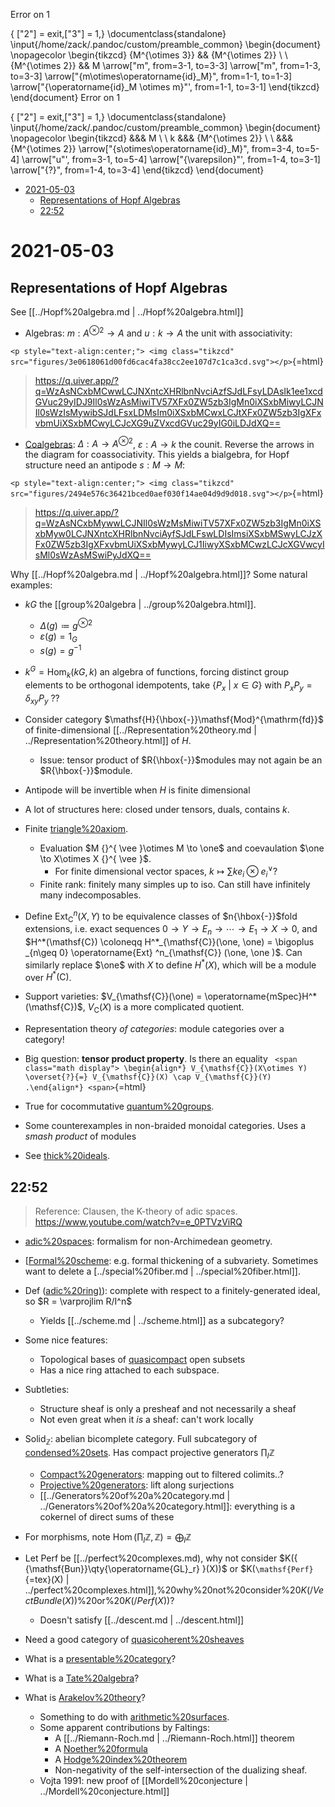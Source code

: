 Error on 1

{ ["2"] = exit,["3"] = 1,} 
\documentclass{standalone}
\input{/home/zack/.pandoc/custom/preamble_common}
\begin{document}
\nopagecolor
\begin{tikzcd}
    {M^{\otimes 3}} && {M^{\otimes 2}} \\
    \\
    {M^{\otimes 2}} && M
    \arrow["m", from=3-1, to=3-3]
    \arrow["m", from=1-3, to=3-3]
    \arrow["{m\otimes\operatorname{id}_M}", from=1-1, to=1-3]
    \arrow["{\operatorname{id}_M \otimes m}"', from=1-1, to=3-1]
\end{tikzcd}
\end{document}
Error on 1

{ ["2"] = exit,["3"] = 1,} 
\documentclass{standalone}
\input{/home/zack/.pandoc/custom/preamble_common}
\begin{document}
\nopagecolor
\begin{tikzcd}
    &&& M \\
    \\
    k &&& {M^{\otimes 2}} \\
    \\
    &&& {M^{\otimes 2}}
    \arrow["{s\otimes\operatorname{id}_M}", from=3-4, to=5-4]
    \arrow["u"', from=3-1, to=5-4]
    \arrow["{\varepsilon}"', from=1-4, to=3-1]
    \arrow["{?}", from=1-4, to=3-4]
\end{tikzcd}
\end{document}
-   [2021-05-03](#section)
    -   [Representations of Hopf Algebras](#representations-of-hopf-algebras)
    -   [22:52](#section-1)














2021-05-03
==========

Representations of Hopf Algebras
--------------------------------

See [[../Hopf%20algebra.md | ../Hopf%20algebra.html]]

-   Algebras: $m: A^{\otimes 2} \to A$ and $u:k\to A$ the unit with associativity:

`<p style="text-align:center;"> <img class="tikzcd" src="figures/3e0618061d00fd6cac4fa38cc2ee107d7c1ca3cd.svg"></p>`{=html}

> <https://q.uiver.app/?q=WzAsNCxbMCwwLCJNXntcXHRlbnNvciAzfSJdLFsyLDAsIk1ee1xcdGVuc29yIDJ9Il0sWzAsMiwiTV57XFx0ZW5zb3IgMn0iXSxbMiwyLCJNIl0sWzIsMywibSJdLFsxLDMsIm0iXSxbMCwxLCJtXFx0ZW5zb3IgXFxvbmUiXSxbMCwyLCJcXG9uZVxcdGVuc29yIG0iLDJdXQ==>

-   [Coalgebras](Coalgebras): $\Delta: A\to A^{\otimes 2}$, ${\varepsilon}: A\to k$ the counit. Reverse the arrows in the diagram for coassociativity. This yields a bialgebra, for Hopf structure need an antipode $s:M\to M$:

`<p style="text-align:center;"> <img class="tikzcd" src="figures/2494e576c36421bced0aef030f14ae04d9d9d018.svg"></p>`{=html}

> <https://q.uiver.app/?q=WzAsNCxbMywwLCJNIl0sWzMsMiwiTV57XFx0ZW5zb3IgMn0iXSxbMyw0LCJNXntcXHRlbnNvciAyfSJdLFswLDIsImsiXSxbMSwyLCJzXFx0ZW5zb3IgXFxvbmUiXSxbMywyLCJ1IiwyXSxbMCwzLCJcXGVwcyIsMl0sWzAsMSwiPyJdXQ==>

Why [[../Hopf%20algebra.md | ../Hopf%20algebra.html]]? Some natural examples:

-   $kG$ the [[group%20algebra | ../group%20algebra.html]].

    -   $\Delta(g) \coloneqq g^{\otimes 2}$
    -   ${\varepsilon}(g) = 1_G$
    -   $s(g) = g^{-1}$

-   $k^G = \mathop{\mathrm{Hom}}_k(kG, k)$ an algebra of functions, forcing distinct group elements to be orthogonal idempotents, take $\left\{{ P_x {~\mathrel{\Big|}~}x\in G }\right\}$ with $P_x P_y = \delta_{xy} P_y$ ??

-   Consider category $\mathsf{H}{\hbox{-}}\mathsf{Mod}^{\mathrm{fd}}$ of finite-dimensional [[../Representation%20theory.md | ../Representation%20theory.html]] of $H$.

    -   Issue: tensor product of $R{\hbox{-}}$modules may not again be an $R{\hbox{-}}$module.

-   Antipode will be invertible when $H$ is finite dimensional

-   A lot of structures here: closed under tensors, duals, contains $k$.

-   Finite [triangle%20axiom](triangle%20axiom).

    -   Evaluation $M {}^{ \vee }\otimes M \to \one$ and coevaulation $\one \to X\otimes X {}^{ \vee }$.
        -   For finite dimensional vector spaces, $k\mapsto \sum k e_i \otimes e_i {}^{ \vee }$?
    -   Finite rank: finitely many simples up to iso. Can still have infinitely many indecomposables.

-   Define $\operatorname{Ext} ^n_{\mathsf{C}}(X, Y)$ to be equivalence classes of $n{\hbox{-}}$fold extensions, i.e. exact sequences $0 \to Y \to E_n \to \cdots \to E_1 \to X \to 0$, and $H^*(\mathsf{C}) \coloneqq H^*_{\mathsf{C}}(\one, \one) = \bigoplus _{n\geq 0} \operatorname{Ext} ^n_{\mathsf{C}} (\one, \one )$. Can similarly replace $\one$ with $X$ to define $H^*(X)$, which will be a module over $H^*(\mathsf{C})$.

-   Support varieties: $V_{\mathsf{C}}(\one) = \operatorname{mSpec}H^*(\mathsf{C})$, $V_{\mathsf{C}}(X)$ is a more complicated quotient.

-   Representation theory *of categories*: module categories over a category!

-   Big question: **tensor product property**. Is there an equality `
    <span class="math display">
    \begin{align*}
    V_{\mathsf{C}}(X\otimes Y) \overset{?}{=} V_{\mathsf{C}}(X) \cap V_{\mathsf{C}}(Y)
    .\end{align*}
    <span>`{=html}

-   True for cocommutative [quantum%20groups](quantum%20groups).

-   Some counterexamples in non-braided monoidal categories. Uses a *smash product* of modules

-   See [thick%20ideals](thick%20ideals).

22:52
-----

> Reference: Clausen, the K-theory of adic spaces. <https://www.youtube.com/watch?v=e_0PTVzViRQ>

-   [adic%20spaces](adic%20spaces): formalism for non-Archimedean geometry.

-   [[Formal%20scheme](Formal%20scheme): e.g. formal thickening of a subvariety. Sometimes want to delete a [../special%20fiber.md | ../special%20fiber.html]].

-   Def ([adic%20ring)](adic%20ring)): complete with respect to a finitely-generated ideal, so $R = \varprojlim R/I^n$

    -   Yields [[../scheme.md | ../scheme.html]] as a subcategory?

-   Some nice features:

    -   Topological bases of [quasicompact](quasicompact) open subsets
    -   Has a nice ring attached to each subspace.

-   Subtleties:

    -   Structure sheaf is only a presheaf and not necessarily a sheaf
    -   Not even great when it *is* a sheaf: can't work locally

-   $\mathsf{Solid}_{\mathbb{Z}}$: abelian bicomplete category. Full subcategory of [condensed%20sets](condensed%20sets). Has compact projective generators $\prod_I {\mathbb{Z}}$

    -   [Compact%20generators](Compact%20generators): mapping out to filtered colimits..?
    -   [Projective%20generators](Projective%20generators): lift along surjections
    -   [[../Generators%20of%20a%20category.md | ../Generators%20of%20a%20category.html]]: everything is a cokernel of direct sums of these

-   For morphisms, note $\mathop{\mathrm{Hom}}( \prod_I {\mathbb{Z}}, {\mathbb{Z}}) = \bigoplus_I {\mathbb{Z}}$

-   Let $\mathsf{Perf}$ be [[../perfect%20complexes.md), why not consider $K({ {\mathsf{Bun}}\qty{\operatorname{GL}_r} }(X))$ or \$K(`\mathsf{Perf}`{=tex}(X) | ../perfect%20complexes.html]],%20why%20not%20consider%20$K(/VectBundle(X))$%20or%20$K(/Perf(X))$?

    -   Doesn't satisfy [[../descent.md | ../descent.html]]

-   Need a good category of [quasicoherent%20sheaves](quasicoherent%20sheaves)

-   What is a [presentable%20category](presentable%20category)?

-   What is a [Tate%20algebra](Tate%20algebra)?

-   What is [Arakelov%20theory](Arakelov%20theory)?

    -   Something to do with [arithmetic%20surfaces](arithmetic%20surfaces).
    -   Some apparent contributions by Faltings:
        -   A [[../Riemann-Roch.md | ../Riemann-Roch.html]] theorem
        -   A [Noether%20formula](Noether%20formula)
        -   A [Hodge%20index%20theorem](Hodge%20index%20theorem)
        -   Non-negativity of the self-intersection of the dualizing sheaf.
    -   Vojta 1991: new proof of [[Mordell%20conjecture | ../Mordell%20conjecture.html]]

